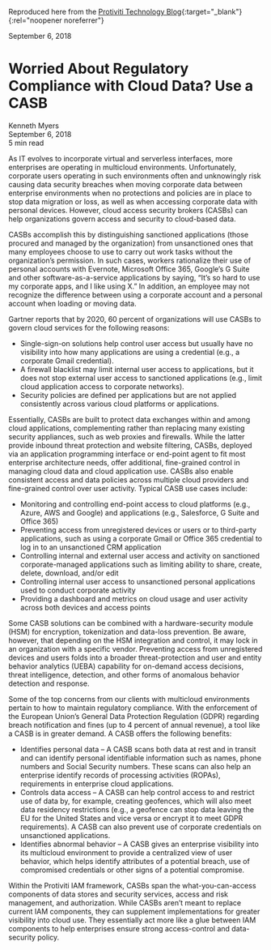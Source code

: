Reproduced here from the [Protiviti Technology Blog](https://tcblog.protiviti.com/2018/09/06/worried-about-regulatory-compliance-with-cloud-data-use-a-casb/){:target="_blank"}{:rel="noopener noreferrer"}

September 6, 2018

# Worried About Regulatory Compliance with Cloud Data? Use a CASB

Kenneth Myers  
September 6, 2018  
5 min read  

As IT evolves to incorporate virtual and serverless interfaces, more enterprises are operating in multicloud environments. Unfortunately, corporate users operating in such environments often and unknowingly risk causing data security breaches when moving corporate data between enterprise environments when no protections and policies are in place to stop data migration or loss, as well as when accessing corporate data with personal devices. However, cloud access security brokers (CASBs) can help organizations govern access and security to cloud-based data.

CASBs accomplish this by distinguishing sanctioned applications (those procured and managed by the organization) from unsanctioned ones that many employees choose to use to carry out work tasks without the organization’s permission. In such cases, workers rationalize their use of personal accounts with Evernote, Microsoft Office 365, Google’s G Suite and other software-as-a-service applications by saying, “It’s so hard to use my corporate apps, and I like using X.” In addition, an employee may not recognize the difference between using a corporate account and a personal account when loading or moving data.

Gartner reports that by 2020, 60 percent of organizations will use CASBs to govern cloud services for the following reasons:

- Single-sign-on solutions help control user access but usually have no visibility into how many applications are using a credential (e.g., a corporate Gmail credential).
- A firewall blacklist may limit internal user access to applications, but it does not stop external user access to sanctioned applications (e.g., limit cloud application access to corporate networks).
- Security policies are defined per applications but are not applied consistently across various cloud platforms or applications.

Essentially, CASBs are built to protect data exchanges within and among cloud applications, complementing rather than replacing many existing security appliances, such as web proxies and firewalls. While the latter provide inbound threat protection and website filtering, CASBs, deployed via an application programming interface or end-point agent to fit most enterprise architecture needs, offer additional, fine-grained control in managing cloud data and cloud application use. CASBs also enable consistent access and data policies across multiple cloud providers and fine-grained control over user activity. Typical CASB use cases include:

- Monitoring and controlling end-point access to cloud platforms (e.g., Azure, AWS and Google) and applications (e.g., Salesforce, G Suite and Office 365)
- Preventing access from unregistered devices or users or to third-party applications, such as using a corporate Gmail or Office 365 credential to log in to an unsanctioned CRM application
- Controlling internal and external user access and activity on sanctioned corporate-managed applications such as limiting ability to share, create, delete, download, and/or edit
- Controlling internal user access to unsanctioned personal applications used to conduct corporate activity
- Providing a dashboard and metrics on cloud usage and user activity across both devices and access points

Some CASB solutions can be combined with a hardware-security module (HSM) for encryption, tokenization and data-loss prevention. Be aware, however, that depending on the HSM integration and control, it may lock in an organization with a specific vendor. Preventing access from unregistered devices and users folds into a broader threat-protection and user and entity behavior analytics (UEBA) capability for on-demand access decisions, threat intelligence, detection, and other forms of anomalous behavior detection and response.

Some of the top concerns from our clients with multicloud environments pertain to how to maintain regulatory compliance. With the enforcement of the European Union’s General Data Protection Regulation (GDPR) regarding breach notification and fines (up to 4 percent of annual revenue), a tool like a CASB is in greater demand. A CASB offers the following benefits:

- Identifies personal data – A CASB scans both data at rest and in transit and can identify personal identifiable information such as names, phone numbers and Social Security numbers. These scans can also help an enterprise identify records of processing activities (ROPAs), requirements in enterprise cloud applications.
- Controls data access – A CASB can help control access to and restrict use of data by, for example, creating geofences, which will also meet data residency restrictions (e.g., a geofence can stop data leaving the EU for the United States and vice versa or encrypt it to meet GDPR requirements). A CASB can also prevent use of corporate credentials on unsanctioned applications.
- Identifies abnormal behavior – A CASB gives an enterprise visibility into its multicloud environment to provide a centralized view of user behavior, which helps identify attributes of a potential breach, use of compromised credentials or other signs of a potential compromise.

Within the Protiviti IAM framework, CASBs span the what-you-can-access components of data stores and security services, access and risk management, and authorization. While CASBs aren’t meant to replace current IAM components, they can supplement implementations for greater visibility into cloud use. They essentially act more like a glue between IAM components to help enterprises ensure strong access-control and data-security policy.
